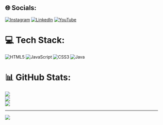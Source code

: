 
## 🌐 Socials:
[![Instagram](https://img.shields.io/badge/Instagram-%23E4405F.svg?logo=Instagram&logoColor=white)](https://instagram.com/https://instagram.com/erica.mazoni) [![LinkedIn](https://img.shields.io/badge/LinkedIn-%230077B5.svg?logo=linkedin&logoColor=white)](https://linkedin.com/in/https://www.linkedin.com/in/érica-araujo-silva-mazoni-431b25236) [![YouTube](https://img.shields.io/badge/YouTube-%23FF0000.svg?logo=YouTube&logoColor=white)](https://youtube.com/@https://www.youtube.com/@ericaaraujosilvamazoni1992) 

# 💻 Tech Stack:
![HTML5](https://img.shields.io/badge/html5-%23E34F26.svg?style=for-the-badge&logo=html5&logoColor=white) ![JavaScript](https://img.shields.io/badge/javascript-%23323330.svg?style=for-the-badge&logo=javascript&logoColor=%23F7DF1E) ![CSS3](https://img.shields.io/badge/css3-%231572B6.svg?style=for-the-badge&logo=css3&logoColor=white) ![Java](https://img.shields.io/badge/java-%23ED8B00.svg?style=for-the-badge&logo=openjdk&logoColor=white)
# 📊 GitHub Stats:
![](https://github-readme-stats.vercel.app/api?username=ericamazoni&theme=dracula&hide_border=false&include_all_commits=false&count_private=false)<br/>
![](https://github-readme-streak-stats.herokuapp.com/?user=ericamazoni&theme=dracula&hide_border=false)<br/>
![](https://github-readme-stats.vercel.app/api/top-langs/?username=ericamazoni&theme=dracula&hide_border=false&include_all_commits=false&count_private=false&layout=compact)

---
[![](https://visitcount.itsvg.in/api?id=ericamazoni&icon=0&color=0)](https://visitcount.itsvg.in)

<!-- Proudly created with GPRM ( https://gprm.itsvg.in ) -->